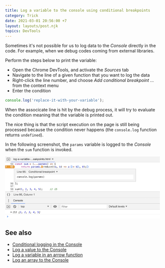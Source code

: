 ```yaml
---
title: Log a variable to the console using conditional breakpoints
category: Trick
date: 2021-03-01 20:56:00 +7
layout: layouts/post.njk
topics: DevTools
---
```


Sometimes it's not possible for us to log data to the _Console_ directly in the code. For example, when we debug codes coming from external libraries.

Perform the steps below to print the variable:

-   Open the Chrome DevTools, and activate the _Sources_ tab
-   Navigate to the line of a given function that you want to log the data
-   Right-click the line number, and choose _Add conditional breakpoint ..._ from the context menu
-   Enter the condition

```js
console.log('replace-it-with-your-variable');
```

When the associcate line is hit by the debug process, it will try to evaluate the condition meaning that the variable is printed out.

The nice thing is that the script execution on the page is still being processed because the condition never happens (the `console.log` function returns `undefined`).

In the following screenshot, the `params` variable is logged to the _Console_ when the `sum` function is invoked.

![Log with conditional breakpoints](/img/log-conditional-breakpoints.png)

## See also

-   [Conditional logging in the Console](/conditional-logging-in-the-console)
-   [Log a value to the Console](/log-a-value-to-the-console)
-   [Log a variable in an arrow function](/log-a-variable-in-an-arrow-function)
-   [Log an array to the Console](/log-an-array-to-the-console)

